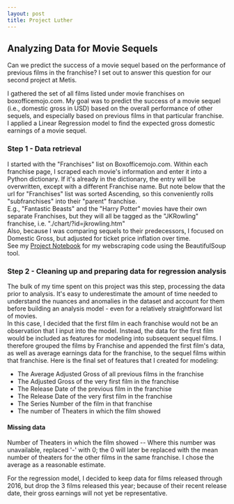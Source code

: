 ```yaml
---
layout: post
title: Project Luther
---
```

## Analyzing Data for Movie Sequels
Can we predict the success of a movie sequel based on the performance of previous films in the franchise? I set out to answer this question for our second project at Metis.  
  
I gathered the set of all films listed under movie franchises on boxofficemojo.com. My goal was to predict the success of a movie sequel (i.e., domestic gross in USD) based on the overall performance of other sequels, and especially based on previous films in that particular franchise. I applied a Linear Regression model to find the expected gross domestic earnings of a movie sequel.  
  
### Step 1 - Data retrieval
I started with the "Franchises" list on Boxofficemojo.com. Within each franchise page, I scraped each movie's information and enter it into a Python dictionary. If it's already in the dictionary, the entry will be overwritten, except with a different Franchise name. But note below that the url for "Franchises" list was sorted Ascending, so this conveniently rolls "subfranchises" into their "parent" franchise.  
E.g., "Fantastic Beasts" and the "Harry Potter" movies have their own separate Franchises, but they will all be tagged as the "JKRowling" franchise, i.e. "./chart/?id=jkrowling.htm"  
Also, because I was comparing sequels to their predecessors, I focused on Domestic Gross, but adjusted for ticket price inflation over time.  
See my [Project Notebook](https://github.com/ptpro3/ptpro3.github.io/blob/master/Projects/Project2/Project2_Prashant.ipynb) for my webscraping code using the BeautifulSoup tool.  

### Step 2 - Cleaning up and preparing data for regression analysis
The bulk of my time spent on this project was this step, processing the data prior to analysis. It's easy to underestimate the amount of time needed to understand the nuances and anomalies in the dataset and account for them before building an analysis model - even for a relatively straightforward list of movies.  
In this case, I decided that the first film in each franchise would not be an observation that I input into the model. Instead, the data for the first film would be included as features for modeling into subsequent sequel films.  I therefore grouped the films by Franchise and appended the first film's data, as well as average earnings data for the franchise, to the sequel films within that franchise. Here is the final set of features that I created for modeling:
- The Average Adjusted Gross of all previous films in the franchise
- The Adjusted Gross of the very first film in the franchise
- The Release Date of the previous film in the franchise
- The Release Date of the very first film in the franchise
- The Series Number of the film in that franchise
- The number of Theaters in which the film showed

#### Missing data

Number of Theaters in which the film showed
-- Where this number was unavailable, replaced '-' with 0; the 0 will later be replaced with the mean number of theaters for the other films in the same franchise. I chose the average as a reasonable estimate.


For the regression model, I decided to keep data for films released through 2016, but drop the 3 films released this year; because of their recent release date, their gross earnings will not yet be representative.





